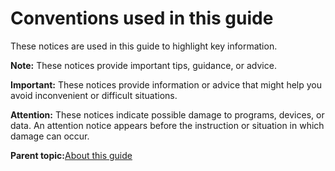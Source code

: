 # Conventions used in this guide

These notices are used in this guide to highlight key information.

**Note:** These notices provide important tips, guidance, or advice.

**Important:** These notices provide information or advice that might help you avoid inconvenient or difficult situations.

**Attention:** These notices indicate possible damage to programs, devices, or data. An attention notice appears before the instruction or situation in which damage can occur.

**Parent topic:**[About this guide](csi_ug_about_this_guide.md)

